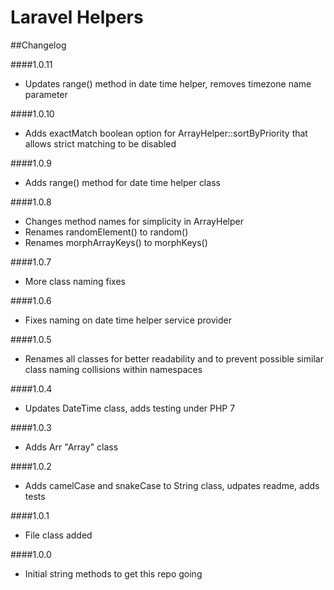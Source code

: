 Laravel Helpers
=============

##Changelog

####1.0.11
* Updates range() method in date time helper, removes timezone name parameter

####1.0.10
* Adds exactMatch boolean option for ArrayHelper::sortByPriority that allows strict matching to be disabled

####1.0.9
* Adds range() method for date time helper class

####1.0.8
* Changes method names for simplicity in ArrayHelper
* Renames randomElement() to random()
* Renames morphArrayKeys() to morphKeys()

####1.0.7
* More class naming fixes

####1.0.6
* Fixes naming on date time helper service provider

####1.0.5
* Renames all classes for better readability and to prevent possible similar class naming collisions within namespaces

####1.0.4
* Updates DateTime class, adds testing under PHP 7

####1.0.3
* Adds Arr "Array" class

####1.0.2
* Adds camelCase and snakeCase to String class, udpates readme, adds tests

####1.0.1
* File class added

####1.0.0
* Initial string methods to get this repo going
